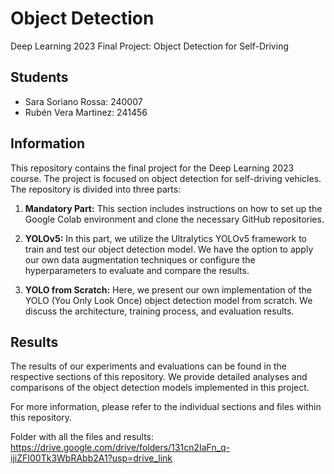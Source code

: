 # Object Detection

Deep Learning 2023 Final Project: Object Detection for Self-Driving

## Students

- Sara Soriano Rossa: 240007
- Rubén Vera Martinez: 241456

## Information

This repository contains the final project for the Deep Learning 2023 course. The project is focused on object detection for self-driving vehicles. The repository is divided into three parts:

1. **Mandatory Part:** This section includes instructions on how to set up the Google Colab environment and clone the necessary GitHub repositories.

2. **YOLOv5:** In this part, we utilize the Ultralytics YOLOv5 framework to train and test our object detection model. We have the option to apply our own data augmentation techniques or configure the hyperparameters to evaluate and compare the results.

3. **YOLO from Scratch:** Here, we present our own implementation of the YOLO (You Only Look Once) object detection model from scratch. We discuss the architecture, training process, and evaluation results.

## Results

The results of our experiments and evaluations can be found in the respective sections of this repository. We provide detailed analyses and comparisons of the object detection models implemented in this project.

For more information, please refer to the individual sections and files within this repository.

Folder with all the files and results:
https://drive.google.com/drive/folders/131cn2IaFn_q-ijiZFI00Tk3WbRAbb2A1?usp=drive_link

